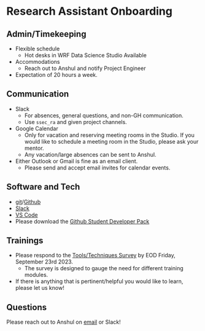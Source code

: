 # Research Assistant Onboarding

## Admin/Timekeeping
- Flexible schedule​
  - Hot desks in WRF Data Science Studio Available​
- Accommodations​
  - Reach out to Anshul and notify Project Engineer​
- Expectation of 20 hours a week.

## Communication
- Slack​
  - For absences, general questions, and non-GH communication.
  - Use `ssec_ra` and given project channels.
- Google Calendar​
  - Only for vacation and reserving meeting rooms in the Studio​. If you would like to schedule a meeting room in the Studio, please ask your mentor.
   - Any vacation/large absences can be sent to Anshul. 
- Either Outlook or Gmail is fine as an email client.
  - Please send and accept email invites for calendar events.

## Software and Tech
- [git](https://git-scm.com/)/[Github​](https://github.com/uw-ssec)
- [Slack](slack.com/download) ​
- [VS Code](https://code.visualstudio.com/)
- Please download the [Github Student Developer Pack](https://education.github.com/pack)

## Trainings
- Please respond to the ​[Tools/Techniques Survey](https://forms.office.com/r/ybinSN8hmU) by EOD Friday, September 23rd 2023.​
  - The survey is designed to gauge the need for different training modules​.
- If there is anything that is pertinent/helpful you would like to learn, please let us know!​

## Questions
Please reach out to Anshul on [email](mailto:anshul37@uw.edu) or Slack!
